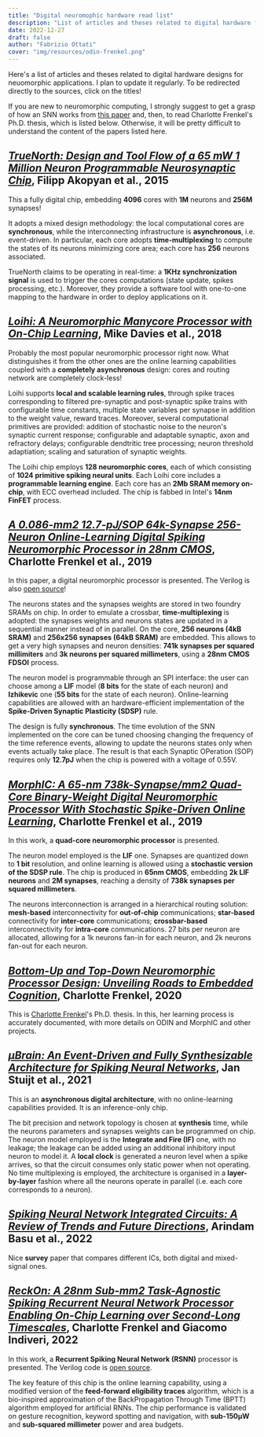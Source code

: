 ```yaml
---
title: "Digital neuromophic hardware read list"
description: "List of articles and theses related to digital hardware for neuromorphic applications."
date: 2022-12-27
draft: false
author: "Fabrizio Ottati"
cover: "img/resources/odin-frenkel.png"
---
```


Here's a list of articles and theses related to digital hardware designs for neuomorphic applications. I plan to update it regularly. To be redirected directly to the sources, click on the titles! 

If you are new to neuromorphic computing, I strongly suggest to get a grasp of how an SNN works from [this paper](https://arxiv.org/abs/2109.12894) and, then, to read Charlotte Frenkel's Ph.D. thesis, which is listed below. Otherwise, it will be pretty difficult to understand the content of the papers listed here.

## [*TrueNorth: Design and Tool Flow of a 65 mW 1 Million Neuron Programmable Neurosynaptic Chip*](https://redwood.berkeley.edu/wp-content/uploads/2021/08/Akopyan2015.pdf), Filipp Akopyan et al., 2015 

This a fully digital chip, embedding **4096** cores with **1M** neurons and **256M** synapses! 

It adopts a mixed design methodology: the local computational cores are **synchronous**, while the interconnecting infrastructure is **asynchronous**, i.e. event-driven. In particular, each core adopts **time-multiplexing** to compute the states of its neurons minimizing core area; each core has **256** neurons associated.

TrueNorth claims to be operating in real-time: a **1KHz synchronization signal** is used to trigger the cores computations (state update, spikes processing, etc.). Moreover, they provide a software tool with one-to-one mapping to the hardware in order to deploy applications on it. 

## [*Loihi: A Neuromorphic Manycore Processor with On-Chip Learning*](https://redwood.berkeley.edu/wp-content/uploads/2021/08/Davies2018.pdf), Mike Davies et al., 2018

Probably the most popular neuromorphic processor right now. What distinguishes it from the other ones are the online learning capabilities coupled with a **completely asynchronous** design: cores and routing network are completely clock-less! 

Loihi supports **local and scalable learning rules**, through spike traces corresponding to filtered pre-synaptic and post-synaptic spike trains with configurable time constants, multiple state variables per synapse in addition to the weight value, reward traces. Moreover, several computational primitives are provided: addition of stochastic noise to the neuron's synaptic current response; configurable and adaptable synaptic, axon and refractory delays; configurable dendtritic tree processing; neuron threshold adaptiation; scaling and saturation of synaptic weights.

The Loihi chip employs **128 neuromorphic cores**, each of which consisting of **1024 primitive spiking neural units**. Each Loihi core includes a **programmable learning engine**. Each core has an **2Mb SRAM memory on-chip**, with ECC overhead included. The chip is fabbed in Intel's **14nm FinFET** process.


## [*A 0.086-mm2 12.7-pJ/SOP 64k-Synapse 256-Neuron Online-Learning Digital Spiking Neuromorphic Processor in 28nm CMOS*](https://arxiv.org/abs/1804.07858), Charlotte Frenkel et al., 2019

In this paper, a digital neuromorphic processor is presented. The Verilog is also [open source](https://github.com/ChFrenkel/ODIN)!

The neurons states and the synapses weights are stored in two foundry SRAMs on chip. In order to emulate a crossbar, **time-multiplexing** is adopted: the synapses weights and neurons states are updated in a sequential manner instead of in parallel. On the core, **256 neurons (4kB SRAM)** and **256x256 synapses (64kB SRAM)** are embedded. This allows to get a very high synapses and neuron densities: **741k synapses per squared millimiters** and **3k neurons per squared millimeters**, using a **28nm CMOS FDSOI** process. 

The neuron model is programmable through an SPI interface: the user can choose among a **LIF** model (**8 bits** for the state of each neuron) and **Izhikevic** one (**55 bits** for the state of each neuron). Online-learning capabilities are allowed with an hardware-efficient implementation of the **Spike-Driven Synaptic Plasticity (SDSP)** rule.

The design is fully **synchronous**. The time evolution of the SNN implemented on the core can be tuned choosing changing the frequency of the time reference events, allowing to update the neurons states only when events actually take place. 
The result is that each Synaptic OPeration (SOP) requires only **12.7pJ** when the chip is powered with a voltage of 0.55V.

## [*MorphIC: A 65-nm 738k-Synapse/mm2 Quad-Core Binary-Weight Digital Neuromorphic Processor With Stochastic Spike-Driven Online Learning*](https://arxiv.org/abs/1904.08513), Charlotte Frenkel et al., 2019

In this work, a **quad-core neuromorphic processor** is presented.

The neuron model employed is the **LIF** one. Synapses are quantized down to **1 bit** resolution, and online learning is allowed using a **stochastic version of the SDSP rule**. The chip is produced in **65nm CMOS**, embedding **2k LIF neurons** and **2M synapses**, reaching a density of **738k synapses per squared millimeters**. 

The neurons interconnection is arranged in a hierarchical routing solution: **mesh-based** interconnectivity for **out-of-chip** communications; **star-based** connectivity for **inter-core** communications; **crossbar-based** interconnectivity for **intra-core** communications. 27 bits per neuron are allocated, allowing for a 1k neurons fan-in for each neuron, and 2k neurons fan-out for each neuron.

## [*Bottom-Up and Top-Down Neuromorphic Processor Design: Unveiling Roads to Embedded Cognition*](https://dial.uclouvain.be/pr/boreal/object/boreal%3A226494/datastream/PDF_01/view), Charlotte Frenkel, 2020

This is [Charlotte Frenkel](https://chfrenkel.github.io)'s Ph.D. thesis. In this, her learning process is accurately documented, with more details on ODIN and MorphIC and other projects.

## [*μBrain: An Event-Driven and Fully Synthesizable Architecture for Spiking Neural Networks*](https://www.frontiersin.org/articles/10.3389/fnins.2021.664208/full), Jan Stuijt et al., 2021

This is an **asynchronous digital architecture**, with no online-learning capabilities provided. It is an inference-only chip.

The bit precision and network topology is chosen at **synthesis** time, while the neurons parameters and synapses weights can be programmed on chip. The neuron model employed is the **Integrate and Fire (IF)** one, with no leakage; the leakage can be added using an additional inhibitory input neuron to model it. A **local clock** is generated a neuron level when a spike arrives, so that the circuit consumes only static power when not operating. No time multiplexing is employed, the architecture is organised in a **layer-by-layer** fashion where all the neurons operate in parallel (i.e. each core corresponds to a neuron). 

## [*Spiking Neural Network Integrated Circuits: A Review of Trends and Future Directions*](https://arxiv.org/abs/2203.07006), Arindam Basu et al., 2022

Nice **survey** paper that compares different ICs, both digital and mixed-signal ones. 

## [*ReckOn: A 28nm Sub-mm2 Task-Agnostic Spiking Recurrent Neural Network Processor Enabling On-Chip Learning over Second-Long Timescales*](https://arxiv.org/abs/2208.09759), Charlotte Frenkel and Giacomo Indiveri, 2022

In this work, a **Recurrent Spiking Neural Network (RSNN)** processor is presented. The Verilog code is [open source](https://github.com/chfrenkel/ReckON).

The key feature of this chip is the online learning capability, using a modified version of the **feed-forward eligibility traces** algorithm, which is a bio-inspired approximation of the BackPropagation Through Time (BPTT) algorithm employed for artificial RNNs. The chip performance is validated on gesture recognition, keyword spotting and navigation, with **sub-150μW** and **sub-squared millimeter** power and area budgets.


